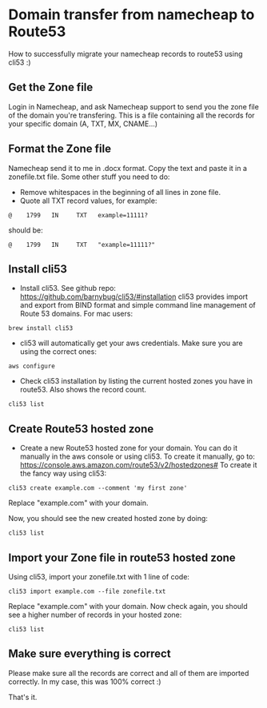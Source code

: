 # Domain transfer from namecheap to Route53
How to successfully migrate your namecheap records to route53 using cli53 :)

## Get the Zone file
Login in Namecheap, and ask Namecheap support to send you the zone file of the domain you're transfering. This is a file containing all the records for your specific domain (A, TXT, MX, CNAME...) 

## Format the Zone file
Namecheap send it to me in .docx format. Copy the text and paste it in a zonefile.txt file. Some other stuff you need to do:
- Remove whitespaces in the beginning of all lines in zone file.
- Quote all TXT record values, for example:
```
@    1799   IN     TXT   example=11111?
```
should be:
```
@    1799   IN     TXT   "example=11111?"
``` 

## Install cli53
- Install cli53. See github repo: https://github.com/barnybug/cli53/#installation
cli53 provides import and export from BIND format and simple command line management of Route 53 domains.
For mac users:
```
brew install cli53
```
- cli53 will automatically get your aws credentials. Make sure you are using the correct ones:
```
aws configure
```

- Check cli53 installation by listing the current hosted zones you have in route53. Also shows the record count.
```
cli53 list
```

## Create Route53 hosted zone
- Create a new Route53 hosted zone for your domain. You can do it manually in the aws console or using cli53.
To create it manually, go to: https://console.aws.amazon.com/route53/v2/hostedzones#
To create it the fancy way using cli53:
```
cli53 create example.com --comment 'my first zone'
```
Replace "example.com" with your domain.

Now, you should see the new created hosted zone by doing:
```
cli53 list
```

## Import your Zone file in route53 hosted zone
Using cli53, import your zonefile.txt with 1 line of code:
```
cli53 import example.com --file zonefile.txt
```
Replace "example.com" with your domain.
Now check again, you should see a higher number of records in your hosted zone:
```
cli53 list
```

## Make sure everything is correct
Please make sure all the records are correct and all of them are imported correctly. In my case, this was 100% correct :)

That's it.

